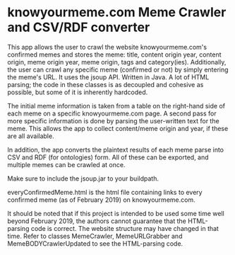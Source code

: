 # knowyourmeme.com Meme Crawler and CSV/RDF converter
This app allows the user to crawl the website knowyourmeme.com's confirmed memes and stores the meme: title, content origin year, content origin, meme origin year, meme origin, tags and category(ies). Additionally, the user can crawl any specific meme (confirmed or not) by simply entering the meme's URL. It uses the jsoup API. Written in Java. A lot of HTML parsing; the code in these classes is as decoupled and cohesive as possible, but some of it is inherently hardcoded.

The initial meme information is taken from a table on the right-hand side of each meme on a specific knowyourmeme.com page. A second pass for more specific information is done by parsing the user-written text for the meme. This allows the app to collect content/meme origin and year, if these are all available.

In addition, the app converts the plaintext results of each meme parse into CSV and RDF (for ontologies) form. All of these can be exported, and multiple memes can be crawled at once.

Make sure to include the jsoup.jar to your buildpath.

everyConfirmedMeme.html is the html file containing links to every confirmed meme (as of February 2019) on knowyourmeme.com.

It should be noted that if this project is intended to be used some time well beyond February 2019, the authors cannot guarantee that the HTML-parsing code is correct. The website structure may have changed in that time. Refer to classes MemeCrawler, MemeURLGrabber and MemeBODYCrawlerUpdated to see the HTML-parsing code.
